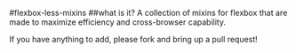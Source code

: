 #flexbox-less-mixins
##what is it?
A collection of mixins for flexbox that are made to maximize efficiency and cross-browser capability.

If you have anything to add, please fork and bring up a pull request!
